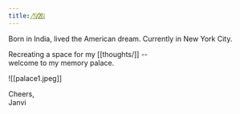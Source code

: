 ```yaml
---
title: 🦋⃤♡⃤🌈⃤
---
```

Born in India, lived the American dream. Currently in New York City.

Recreating a space for my [[thoughts/]] -- \
welcome to my memory palace.

![[palace1.jpeg]]

Cheers,\
Janvi